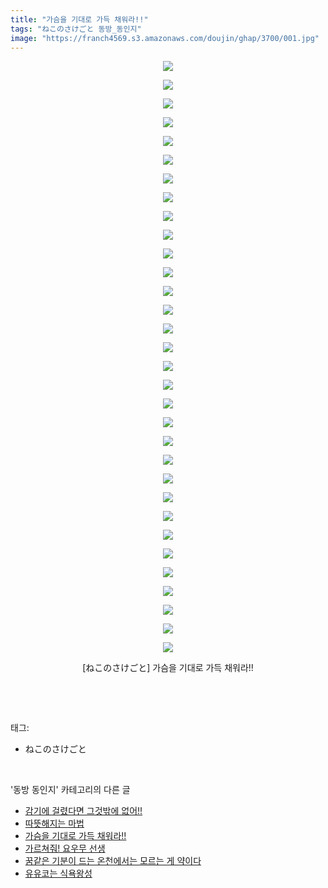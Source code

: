 ```yaml
---
title: "가슴을 기대로 가득 채워라!!"
tags: "ねこのさけごと 동방_동인지"
image: "https://franch4569.s3.amazonaws.com/doujin/ghap/3700/001.jpg"
---
```

<div class="article">
<p style="text-align: center; clear: none; float: none;"><img src="{{ site.imgserver2 }}/ghap/3700/001.jpg"/></p>
<p style="text-align: center; clear: none; float: none;"><img src="{{ site.imgserver2 }}/ghap/3700/002.jpg"/></p>
<p style="text-align: center; clear: none; float: none;"><img src="{{ site.imgserver2 }}/ghap/3700/003.jpg"/></p>
<p style="text-align: center; clear: none; float: none;"><img src="{{ site.imgserver2 }}/ghap/3700/004.jpg"/></p>
<p style="text-align: center; clear: none; float: none;"><img src="{{ site.imgserver2 }}/ghap/3700/005.jpg"/></p>
<p style="text-align: center; clear: none; float: none;"><img src="{{ site.imgserver2 }}/ghap/3700/006.jpg"/></p>
<p style="text-align: center; clear: none; float: none;"><img src="{{ site.imgserver2 }}/ghap/3700/007.jpg"/></p>
<p style="text-align: center; clear: none; float: none;"><img src="{{ site.imgserver2 }}/ghap/3700/008.jpg"/></p>
<p style="text-align: center; clear: none; float: none;"><img src="{{ site.imgserver2 }}/ghap/3700/009.jpg"/></p>
<p style="text-align: center; clear: none; float: none;"><img src="{{ site.imgserver2 }}/ghap/3700/010.jpg"/></p>
<p style="text-align: center; clear: none; float: none;"><img src="{{ site.imgserver2 }}/ghap/3700/011.jpg"/></p>
<p style="text-align: center; clear: none; float: none;"><img src="{{ site.imgserver2 }}/ghap/3700/012.jpg"/></p>
<p style="text-align: center; clear: none; float: none;"><img src="{{ site.imgserver2 }}/ghap/3700/013.jpg"/></p>
<p style="text-align: center; clear: none; float: none;"><img src="{{ site.imgserver2 }}/ghap/3700/014.jpg"/></p>
<p style="text-align: center; clear: none; float: none;"><img src="{{ site.imgserver2 }}/ghap/3700/015.jpg"/></p>
<p style="text-align: center; clear: none; float: none;"><img src="{{ site.imgserver2 }}/ghap/3700/016.jpg"/></p>
<p style="text-align: center; clear: none; float: none;"><img src="{{ site.imgserver2 }}/ghap/3700/017.jpg"/></p>
<p style="text-align: center; clear: none; float: none;"><img src="{{ site.imgserver2 }}/ghap/3700/018.jpg"/></p>
<p style="text-align: center; clear: none; float: none;"><img src="{{ site.imgserver2 }}/ghap/3700/019.jpg"/></p>
<p style="text-align: center; clear: none; float: none;"><img src="{{ site.imgserver2 }}/ghap/3700/020.jpg"/></p>
<p style="text-align: center; clear: none; float: none;"><img src="{{ site.imgserver2 }}/ghap/3700/021.jpg"/></p>
<p style="text-align: center; clear: none; float: none;"><img src="{{ site.imgserver2 }}/ghap/3700/022.jpg"/></p>
<p style="text-align: center; clear: none; float: none;"><img src="{{ site.imgserver2 }}/ghap/3700/023.jpg"/></p>
<p style="text-align: center; clear: none; float: none;"><img src="{{ site.imgserver2 }}/ghap/3700/024.jpg"/></p>
<p style="text-align: center; clear: none; float: none;"><img src="{{ site.imgserver2 }}/ghap/3700/025.jpg"/></p>
<p style="text-align: center; clear: none; float: none;"><img src="{{ site.imgserver2 }}/ghap/3700/026.jpg"/></p>
<p style="text-align: center; clear: none; float: none;"><img src="{{ site.imgserver2 }}/ghap/3700/027.jpg"/></p>
<p style="text-align: center; clear: none; float: none;"><img src="{{ site.imgserver2 }}/ghap/3700/028.jpg"/></p>
<p style="text-align: center; clear: none; float: none;"><img src="{{ site.imgserver2 }}/ghap/3700/029.jpg"/></p>
<p style="text-align: center; clear: none; float: none;"><img src="{{ site.imgserver2 }}/ghap/3700/030.jpg"/></p>
<p style="text-align: center; clear: none; float: none;"><img src="{{ site.imgserver2 }}/ghap/3700/031.jpg"/></p>
<p style="text-align: center; clear: none; float: none;"><img src="{{ site.imgserver2 }}/ghap/3700/032.jpg"/></p>
<p style="text-align: center; clear: none; float: none;">[ねこのさけごと] 가슴을 기대로 가득 채워라!!</p>
<p><br/></p>
</div><br/>
<div class="tagTrail">
<p>태그: </p>
<ul>
<li>ねこのさけごと</li>
</ul>
</div><br/>
<div class="another">
<p>'동방 동인지' 카테고리의 다른 글</p>
<ul>
<li><a href="/ghap_3702">감기에 걸렸다면 그것밖에 없어!!</a></li>
<li><a href="/ghap_3701">따뜻해지는 마법</a></li>
<li><a href="/ghap_3700">가슴을 기대로 가득 채워라!!</a></li>
<li><a href="/ghap_3699">가르쳐줘! 요우무 선생</a></li>
<li><a href="/ghap_3698">꿈같은 기분이 드는 온천에서는 모르는 게 약이다</a></li>
<li><a href="/ghap_3697">유유코는 식욕왕성</a></li>
</ul>
</div><br/>
<div class="cb_module cb_fluid">
<div class="cb_wrt cb_profile">
</div><!-- commentList close -->
</div><br/>

